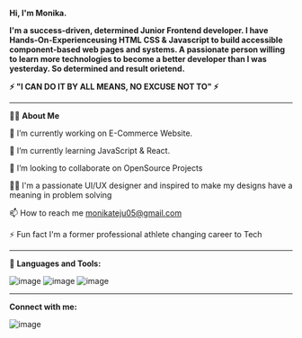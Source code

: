 <strong>Hi, I'm Monika.</strong>  

<strong>I'm a success-driven, determined Junior Frontend developer. I have Hands-On-Experienceusing HTML CSS & Javascript to build accessible component-based web pages and systems.
A passionate person willing to learn more technologies to become a better developer than I was yesterday. So determined and result orietend.

⚡ "I CAN DO IT BY ALL MEANS, NO EXCUSE NOT TO" ⚡</strong>

<hr>









🙋‍♂️ <strong>About Me </strong>

🔭 I’m currently working on E-Commerce Website.

🌱 I’m currently learning JavaScript & React.

👯 I’m looking to collaborate on OpenSource Projects

👨‍💻 I'm a passionate UI/UX designer and inspired to make my designs have a meaning in problem solving

📫 How to reach me monikateju05@gmail.com

⚡ Fun fact I'm a former professional athlete changing career to Tech
<HR>


🚀 <strong>Languages and Tools: </strong>
  
  
   ![image](https://user-images.githubusercontent.com/103632194/163346039-be99466e-82bc-4e93-aabd-08ffe3d190d9.png) 
   ![image](https://user-images.githubusercontent.com/103632194/163346216-b199d0c5-a338-4091-8e01-388f52758bdd.png)
   ![image](https://user-images.githubusercontent.com/103632194/163346258-6cd65933-3f2a-47e2-a039-e7199a6e8a34.png)
	
  <hr>
   
   
<strong> Connect with me:</strong> 
 
   
   ![image](https://user-images.githubusercontent.com/103632194/163346930-f9196bcb-04f9-41c3-8ab6-99a32dadae9b.png)

  
   





<!---
MonikaTeju/MonikaTeju is a ✨ special ✨ repository because its `README.md` (this file) appears on your GitHub profile.
You can click the Preview link to take a look at your changes.
--->
